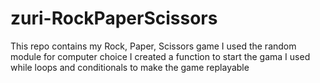 # zuri-RockPaperScissors
This repo contains my Rock, Paper, Scissors game
I used the random module for computer choice
I created a function to start the gama
I used while loops and conditionals to make the game replayable
